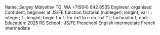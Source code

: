 Name: *Sergey Malyshev*
TG, WA +7(904) 642 8535
Engineer. organised Confident, 
beginner at JS/FE
function factorial (n:integer): longint;
    var i : integer; f : longint;
    begin
        f:= 1;
        for i:=1 to n do
            f:=f * i;
        factorial:= f;
    end;
Education: 2025 RS School : JS/FE Preschool
English intermediate
French intermediate
